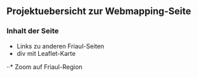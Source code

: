 ## Projektuebersicht zur Webmapping-Seite

### Inhalt der Seite

* Links zu anderen Friaul-Seiten
* div mit Leaflet-Karte

··* Zoom auf Friaul-Region
